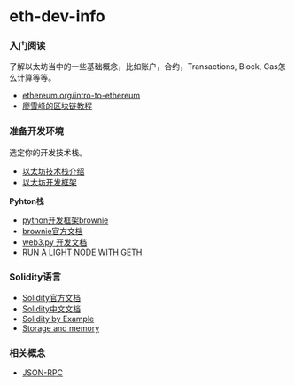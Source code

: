# eth-dev-info


### 入门阅读

了解以太坊当中的一些基础概念，比如账户，合约，Transactions, Block, Gas怎么计算等等。

* [ethereum.org/intro-to-ethereum](https://ethereum.org/en/developers/docs/intro-to-ethereum/)
* [廖雪峰的区块链教程](https://www.liaoxuefeng.com/wiki/1207298049439968/1207298440612096)

### 准备开发环境

选定你的开发技术栈。
* [以太坊技术栈介绍](https://ethereum.org/en/developers/docs/ethereum-stack/)
* [以太坊开发框架](https://ethereum.org/en/developers/docs/frameworks/)

**Pyhton栈**
* [python开发框架brownie](https://github.com/eth-brownie/brownie)
* [brownie官方文档](https://eth-brownie.readthedocs.io/en/latest/toctree.html)
* [web3.py 开发文档](https://web3py.readthedocs.io/en/stable/web3.eth.html)
* [RUN A LIGHT NODE WITH GETH](https://ethereum.org/en/developers/tutorials/run-light-node-geth/)

### Solidity语言
* [Solidity官方文档](https://docs.soliditylang.org/en/latest/)
* [Solidity中文文档](https://learnblockchain.cn/docs/solidity/introduction-to-smart-contracts.html)
* [Solidity by Example](https://solidity-by-example.org/app/erc20/)
* [Storage and memory](https://blog.csdn.net/qq_33829547/article/details/80459480)

### 相关概念
* [JSON-RPC](https://zhuanlan.zhihu.com/p/44096204)